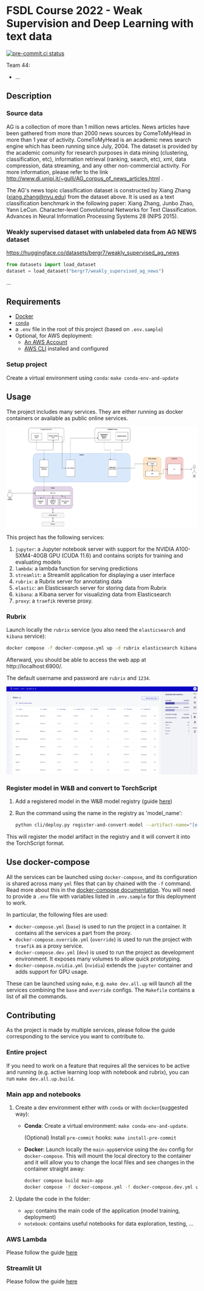 # FSDL Course 2022 - Weak Supervision and Deep Learning with text data

[![pre-commit.ci status](https://results.pre-commit.ci/badge/github/EdAbati/fsdl-2022-weak-supervision-project/main.svg)](https://results.pre-commit.ci/latest/github/EdAbati/fsdl-2022-weak-supervision-project/main)

Team 44:

- ...

## Description

### Source data

AG is a collection of more than 1 million news articles. News articles have been
gathered from more than 2000 news sources by ComeToMyHead in more than 1 year of
activity. ComeToMyHead is an academic news search engine which has been running
since July, 2004. The dataset is provided by the academic comunity for research
purposes in data mining (clustering, classification, etc), information retrieval
(ranking, search, etc), xml, data compression, data streaming, and any other
non-commercial activity. For more information, please refer to the link
http://www.di.unipi.it/~gulli/AG_corpus_of_news_articles.html .

The AG's news topic classification dataset is constructed by Xiang Zhang
(xiang.zhang@nyu.edu) from the dataset above. It is used as a text
classification benchmark in the following paper: Xiang Zhang, Junbo Zhao, Yann
LeCun. Character-level Convolutional Networks for Text Classification. Advances
in Neural Information Processing Systems 28 (NIPS 2015).

### Weakly supervised dataset with unlabeled data from AG NEWS dataset

https://huggingface.co/datasets/bergr7/weakly_supervised_ag_news

```python
from datasets import load_dataset
dataset = load_dataset("bergr7/weakly_supervised_ag_news")
```


...

## Requirements

- [Docker](https://docs.docker.com/get-docker/)
- [`conda`](https://docs.conda.io/projects/conda/en/latest/user-guide/install/index.html)
- a `.env` file in the root of this project (based on `.env.sample`)
- Optional, for AWS deployment:
  - [An AWS Account](https://portal.aws.amazon.com/gp/aws/developer/registration/index.html?nc2=h_ct&src=header_signup)
  - [AWS CLI](https://aws.amazon.com/cli/) installed and configured

### Setup project

Create a virtual environment using `conda`: `make conda-env-and-update`

## Usage

The project includes many services. They are either running as docker containers or available as public online services.

![main-diagram](./docs/main_diagram.drawio.png)

This project has the following services:

1. `jupyter`: a Jupyter notebook server with support for the NVIDIA A100-SXM4-40GB GPU (CUDA 11.6) and contains scripts for training and evaluating models
1. `lambda`: a lambda function for serving predictions
1. `streamlit`: a Streamlit application for displaying a user interface
1. `rubrix`: a Rubrix server for annotating data
1. `elastic`: an Elasticsearch server for storing data from Rubrix
1. `kibana`: a Kibana server for visualizing data from Elasticsearch
1. `proxy`: a `traefik` reverse proxy.

### Rubrix

Launch locally the `rubrix` service (you also need the `elasticsearch` and `kibana` service):

```bash
docker compose -f docker-compose.yml up -d rubrix elasticsearch kibana
```

Afterward, you should be able to access the web app at http://localhost:6900/.

The default username and password are `rubrix` and `1234`.

![Rules on Rubrix](/docs//rules_rubrix.png)


### Register model in W&B and convert to TorchScript

1. Add a registered model in the W&B model registry (guide [here](https://docs.wandb.ai/guides/models#model-registry-quickstart))
2. Run the command using the name in the registry as 'model_name':

   ```bash
   python cli/deploy.py register-and-convert-model --artifact-name="[entity]/[project]/[artifact_name]:[alias]" --model-name="[entity]/[project]/[model_name]"
   ```

This will register the model artifact in the registry and it will convert it into the TorchScript format.

## Use docker-compose

All the services can be launched using `docker-compose`, and its configuration is shared across many `yml` files that can by chained with the `-f` command. Read more about this in the [docker-compose documentation](https://docs.docker.com/compose/extends/). You will need to provide a `.env` file with variables listed in `.env.sample` for this deployment to work.

In particular, the following files are used:

- `docker-compose.yml` (`base`) is used to run the project in a container. It contains all the services a part from the proxy.
- `docker-compose.override.yml` (`override`) is used to run the project with `traefik` as a proxy service.
- `docker-compose.dev.yml` (`dev`) is used to run the project as development environment. It exposes many volumes to allow quick prototyping.
- `docker-compose.nvidia.yml` (`nvidia`) extends the `jupyter` container and adds support for GPU usage.

These can be launched using `make`, e.g. `make dev.all.up` will launch all the services combining the `base` and `override` configs. The `Makefile` contains a list of all the commands.

## Contributing

As the project is made by multiple services, please follow the guide corresponding to the service you want to contribute to.

### Entire project

If you need to work on a feature that requires all the services to be active and running (e.g. active learning loop with notebook and rubrix), you can run `make dev.all.up.build`.

### Main app and notebooks

1. Create a dev environment either with `conda` or with `docker`(suggested way):

    - **Conda**: Create a virtual environment: `make conda-env-and-update`.

      (Optional) Install `pre-commit` hooks: `make install-pre-commit`

    - **Docker**: Launch locally the `main-app`service using the `dev` config for `docker-compose`. This will mount the local directory to the container and it will allow you to change the local files and see changes in the container straight away:

      ```bash
      docker compose build main-app
      docker compose -f docker-compose.yml -f docker-compose.dev.yml up -d main-app
      ```
2. Update the code in the folder:

    - `app`: contains the main code of the application (model training, deployment)
    - `notebook`: contains useful notebooks for data exploration, testing, ...

### AWS Lambda

Please follow the guide [here](/services/lambda/README.md#contributing-to-the-lambda-api-service)

### Streamlit UI

Please follow the guide [here](/services/streamlit/README.md#contributing-to-the-streamlit-ui-service)
